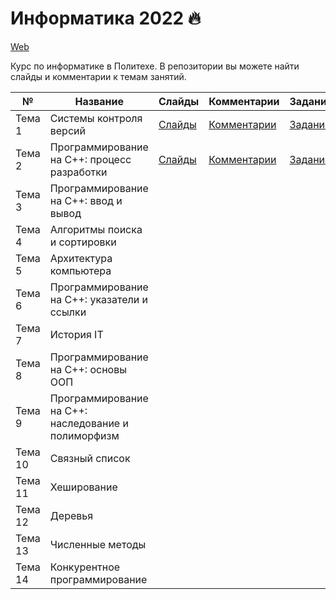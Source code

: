 # Информатика 2022 🔥


[Web](https://ckorikov.github.io/2022-fall-computer-science/)

Курс по информатике в Политехе. В репозитории вы можете найти слайды и комментарии к темам занятий.


| №       | Название                                            |  Слайды                                                                          | Комментарии                            | Задание                        |
|---------|-----------------------------------------------------|----------------------------------------------------------------------------------|----------------------------------------|--------------------------------|
| Тема 1  | Системы контроля версий                             | [Слайды](https://ckorikov.github.io/2022-fall-computer-science/01_intro.html)    | [Комментарии](01_intro_comments.md)    | [Задание](01_intro_task.md)    |
| Тема 2  | Программирование на C++: процесс разработки         | [Слайды](https://ckorikov.github.io/2022-fall-computer-science/02_compiler.html) | [Комментарии](02_compiler_comments.md) | [Задание](02_compiler_task.md) |
| Тема 3  | Программирование на C++: ввод и вывод               |                                                                                  |                                        |                                | 
| Тема 4  | Алгоритмы поиска и сортировки                       |                                                                                  |                                        |                                |
| Тема 5  | Архитектура компьютера                              |                                                                                  |                                        |                                |
| Тема 6  | Программирование на C++: указатели и ссылки         |                                                                                  |                                        |                                |
| Тема 7  | История IT                                          |                                                                                  |                                        |                                |
| Тема 8  | Программирование на C++: основы ООП                 |                                                                                  |                                        |                                |
| Тема 9  | Программирование на C++: наследование и полиморфизм |                                                                                  |                                        |                                |
| Тема 10 | Связный список                                      |                                                                                  |                                        |                                |
| Тема 11 | Хеширование                                         |                                                                                  |                                        |                                |
| Тема 12 | Деревья                                             |                                                                                  |                                        |                                |
| Тема 13 | Численные методы                                    |                                                                                  |                                        |                                |
| Тема 14 | Конкурентное программирование                       |                                                                                  |                                        |                                |
